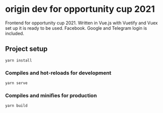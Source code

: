 # origin dev for opportunity cup 2021

Frontend for opportunity cup 2021. Written in Vue.js with Vuetify and Vuex set up it is ready to be used. Facebook. Google and Telegram login is included.

## Project setup
```
yarn install
```

### Compiles and hot-reloads for development
```
yarn serve
```

### Compiles and minifies for production
```
yarn build
```
